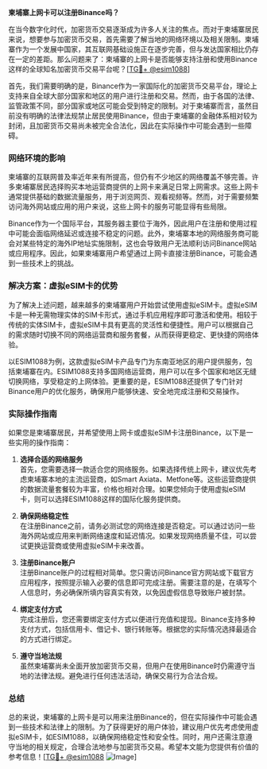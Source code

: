 **柬埔寨上网卡可以注册Binance吗？**

在当今数字化时代，加密货币交易逐渐成为许多人关注的焦点。而对于柬埔寨居民来说，想要参与加密货币交易，首先需要了解当地的网络环境以及相关限制。柬埔寨作为一个发展中国家，其互联网基础设施正在逐步完善，但与发达国家相比仍存在一定的差距。那么问题来了：柬埔寨的上网卡是否能够支持注册和使用Binance这样的全球知名加密货币交易平台呢？[[TG💪+ @esim1088](https://t.me/s/esim1088)]

首先，我们需要明确的是，Binance作为一家国际化的加密货币交易平台，理论上支持来自全球大部分国家和地区的用户进行注册和交易。然而，由于各国的法律、监管政策不同，部分国家或地区可能会受到特定的限制。对于柬埔寨而言，虽然目前没有明确的法律法规禁止居民使用Binance，但由于柬埔寨的金融体系相对较为封闭，且加密货币交易尚未被完全合法化，因此在实际操作中可能会遇到一些障碍。

### 网络环境的影响

柬埔寨的互联网普及率近年来有所提高，但仍有不少地区的网络覆盖不够完善。许多柬埔寨居民选择购买本地运营商提供的上网卡来满足日常上网需求。这些上网卡通常提供基础的数据流量服务，用于浏览网页、观看视频等。然而，对于需要频繁访问海外网站或应用的用户来说，这些上网卡的服务可能显得有些局限。

Binance作为一个国际平台，其服务器主要位于海外，因此用户在注册和使用过程中可能会面临网络延迟或连接不稳定的问题。此外，柬埔寨本地的网络服务商可能会对某些特定的海外IP地址实施限制，这也会导致用户无法顺利访问Binance网站或应用程序。因此，如果柬埔寨用户希望通过上网卡直接注册Binance，可能会遇到一些技术上的挑战。

### 解决方案：虚拟eSIM卡的优势

为了解决上述问题，越来越多的柬埔寨用户开始尝试使用虚拟eSIM卡。虚拟eSIM卡是一种无需物理实体的SIM卡形式，通过手机应用程序即可激活和使用。相较于传统的实体SIM卡，虚拟eSIM卡具有更高的灵活性和便捷性。用户可以根据自己的需求随时切换不同的网络运营商和服务套餐，从而获得更稳定、更快捷的网络体验。

以ESIM1088为例，这款虚拟eSIM卡产品专门为东南亚地区的用户提供服务，包括柬埔寨在内。ESIM1088支持多国网络运营商，用户可以在多个国家和地区无缝切换网络，享受稳定的上网体验。更重要的是，ESIM1088还提供了专门针对Binance用户的优化服务，确保用户能够快速、安全地完成注册和交易操作。

### 实际操作指南

如果您是柬埔寨居民，并希望使用上网卡或虚拟eSIM卡注册Binance，以下是一些实用的操作指南：

1. **选择合适的网络服务**  
   首先，您需要选择一款适合您的网络服务。如果选择传统上网卡，建议优先考虑柬埔寨本地的主流运营商，如Smart Axiata、Metfone等。这些运营商提供的数据流量套餐较为丰富，价格也相对合理。如果您倾向于使用虚拟eSIM卡，则可以选择ESIM1088这样的国际化服务提供商。

2. **确保网络稳定性**  
   在注册Binance之前，请务必测试您的网络连接是否稳定。可以通过访问一些海外网站或应用来判断网络速度和延迟情况。如果发现网络质量不佳，可以尝试更换运营商或使用虚拟eSIM卡来改善。

3. **注册Binance账户**  
   注册Binance账户的过程相对简单。您只需访问Binance官方网站或下载官方应用程序，按照提示输入必要的信息即可完成注册。需要注意的是，在填写个人信息时，务必确保所填内容真实有效，以免因虚假信息导致账户被封禁。

4. **绑定支付方式**  
   完成注册后，您还需要绑定支付方式以便进行充值和提现。Binance支持多种支付方式，包括信用卡、借记卡、银行转账等。根据您的实际情况选择最适合的方式进行绑定。

5. **遵守当地法规**  
   虽然柬埔寨尚未全面开放加密货币交易，但用户在使用Binance时仍需遵守当地的法律法规。避免进行任何违法活动，确保交易行为合法合规。

### 总结

总的来说，柬埔寨的上网卡是可以用来注册Binance的，但在实际操作中可能会遇到一些技术和法律上的限制。为了获得更好的用户体验，建议用户优先考虑使用虚拟eSIM卡，如ESIM1088，以确保网络稳定性和安全性。同时，用户还需注意遵守当地的相关规定，合理合法地参与加密货币交易。希望本文能为您提供有价值的参考信息！[[TG💪+ @esim1088](https://t.me/s/esim1088) ![Image](https://i.postimg.cc/4NQfJmqS/Snipaste-2025-05-13-00-14-12.png)]